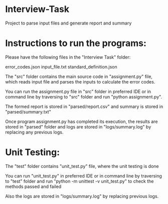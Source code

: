 # Interview-Task
Project to parse input files and generate report and summary


# Instructions to run the programs:

Please have the following files in the "Interview Task" folder:

error_codes.json
input_file.txt
standard_definition.json

The "src" folder contains the main source code in "assignment.py" file, which reads input file and parses the inputs
to calculate the error codes.

You can run the assignment.py file in "src" folder in preferred IDE or in command line by traversing to "src" folder
and run "python assignment.py".

The formed report is stored in "parsed/report.csv" and summary is stored in "parsed/summary.txt"

Once program assignment.py has completed its execution, the results are stored in "parsed" folder
and logs are stored in "logs/summary.log" by replacing any previous logs.

# Unit Testing:

The "test" folder contains "unit_test.py" file, where the unit testing is done

You can run "unit_test.py" in preferred IDE or in command line by traversing to "test" folder
and run "python -m unittest -v unit_test.py" to check the methods passed and failed

Also the logs are stored in "logs/summary.log" by replacing previous logs.
